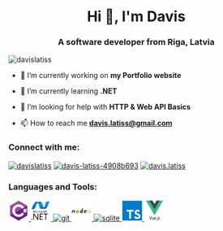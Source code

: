 <h1 align="center">Hi 👋, I'm Davis</h1>
<h3 align="center">A software developer from Riga, Latvia</h3>

<p align="left"> <img src="https://komarev.com/ghpvc/?username=davislatiss&label=Profile%20views&color=0e75b6&style=flat" alt="davislatiss" /> </p>

- 🔭 I’m currently working on **my Portfolio website**

- 🌱 I’m currently learning **.NET**

- 🤝 I’m looking for help with **HTTP & Web API Basics**

- 📫 How to reach me **davis.latiss@gmail.com**

<h3 align="left">Connect with me:</h3>
<p align="left">
<a href="https://twitter.com/davislatiss" target="blank"><img align="center" src="https://raw.githubusercontent.com/rahuldkjain/github-profile-readme-generator/neutral-icons/src/images/icons/Social/twitter.svg" alt="davislatiss" height="30" width="40" /></a>
<a href="https://linkedin.com/in/davis-latiss-4908b693" target="blank"><img align="center" src="https://raw.githubusercontent.com/rahuldkjain/github-profile-readme-generator/neutral-icons/src/images/icons/Social/linked-in-alt.svg" alt="davis-latiss-4908b693" height="30" width="40" /></a>
<a href="https://fb.com/davis.latiss" target="blank"><img align="center" src="https://raw.githubusercontent.com/rahuldkjain/github-profile-readme-generator/neutral-icons/src/images/icons/Social/facebook.svg" alt="davis.latiss" height="30" width="40" /></a>
</p>

<h3 align="left">Languages and Tools:</h3>
<p align="left"> <a href="https://www.w3schools.com/cs/" target="_blank"> <img src="https://raw.githubusercontent.com/devicons/devicon/master/icons/csharp/csharp-original.svg" alt="csharp" width="40" height="40"/> </a> <a href="https://dotnet.microsoft.com/" target="_blank"> <img src="https://raw.githubusercontent.com/devicons/devicon/master/icons/dot-net/dot-net-original-wordmark.svg" alt="dotnet" width="40" height="40"/> </a> <a href="https://git-scm.com/" target="_blank"> <img src="https://www.vectorlogo.zone/logos/git-scm/git-scm-icon.svg" alt="git" width="40" height="40"/> </a> <a href="https://nodejs.org" target="_blank"> <img src="https://raw.githubusercontent.com/devicons/devicon/master/icons/nodejs/nodejs-original-wordmark.svg" alt="nodejs" width="40" height="40"/> </a> <a href="https://www.sqlite.org/" target="_blank"> <img src="https://www.vectorlogo.zone/logos/sqlite/sqlite-icon.svg" alt="sqlite" width="40" height="40"/> </a> <a href="https://www.typescriptlang.org/" target="_blank"> <img src="https://raw.githubusercontent.com/devicons/devicon/master/icons/typescript/typescript-original.svg" alt="typescript" width="40" height="40"/> </a> <a href="https://vuejs.org/" target="_blank"> <img src="https://raw.githubusercontent.com/devicons/devicon/master/icons/vuejs/vuejs-original-wordmark.svg" alt="vuejs" width="40" height="40"/> </a> </p>
